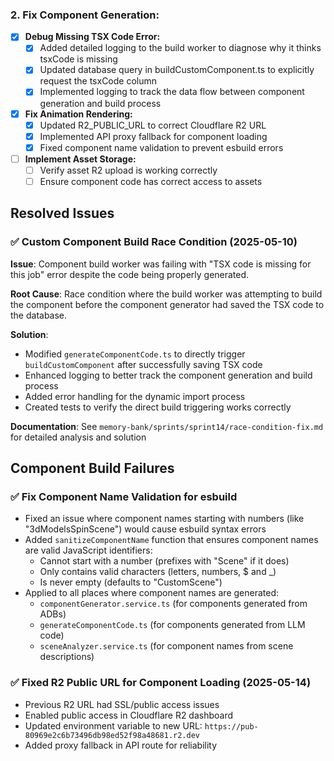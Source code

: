 ### 2. Fix Component Generation:
- [x] **Debug Missing TSX Code Error:**
  - [x] Added detailed logging to the build worker to diagnose why it thinks tsxCode is missing
  - [x] Updated database query in buildCustomComponent.ts to explicitly request the tsxCode column
  - [x] Implemented logging to track the data flow between component generation and build process
- [x] **Fix Animation Rendering:**
  - [x] Updated R2_PUBLIC_URL to correct Cloudflare R2 URL
  - [x] Implemented API proxy fallback for component loading
  - [x] Fixed component name validation to prevent esbuild errors
- [ ] **Implement Asset Storage:**
  - [ ] Verify asset R2 upload is working correctly
  - [ ] Ensure component code has correct access to assets 

## Resolved Issues

### ✅ Custom Component Build Race Condition (2025-05-10)

**Issue**: Component build worker was failing with "TSX code is missing for this job" error despite the code being properly generated.

**Root Cause**: Race condition where the build worker was attempting to build the component before the component generator had saved the TSX code to the database.

**Solution**:
- Modified `generateComponentCode.ts` to directly trigger `buildCustomComponent` after successfully saving TSX code
- Enhanced logging to better track the component generation and build process
- Added error handling for the dynamic import process
- Created tests to verify the direct build triggering works correctly

**Documentation**: See `memory-bank/sprints/sprint14/race-condition-fix.md` for detailed analysis and solution 

## Component Build Failures

### ✅ Fix Component Name Validation for esbuild
- Fixed an issue where component names starting with numbers (like "3dModelsSpinScene") would cause esbuild syntax errors
- Added `sanitizeComponentName` function that ensures component names are valid JavaScript identifiers:
  - Cannot start with a number (prefixes with "Scene" if it does)
  - Only contains valid characters (letters, numbers, $ and _)
  - Is never empty (defaults to "CustomScene")
- Applied to all places where component names are generated:
  - `componentGenerator.service.ts` (for components generated from ADBs)
  - `generateComponentCode.ts` (for components generated from LLM code)
  - `sceneAnalyzer.service.ts` (for component names from scene descriptions) 

### ✅ Fixed R2 Public URL for Component Loading (2025-05-14)
- Previous R2 URL had SSL/public access issues
- Enabled public access in Cloudflare R2 dashboard
- Updated environment variable to new URL: `https://pub-80969e2c6b73496db98ed52f98a48681.r2.dev`
- Added proxy fallback in API route for reliability 